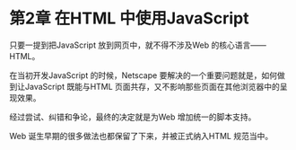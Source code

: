 # 第2章 在HTML 中使用JavaScript

只要一提到把JavaScript 放到网页中，就不得不涉及Web 的核心语言——HTML。

在当初开发JavaScript 的时候，Netscape 要解决的一个重要问题就是，如何做到让JavaScript 既能与HTML
页面共存，又不影响那些页面在其他浏览器中的呈现效果。

经过尝试、纠错和争论，最终的决定就是为Web 增加统一的脚本支持。

Web 诞生早期的很多做法也都保留了下来，并被正式纳入HTML 规范当中。
